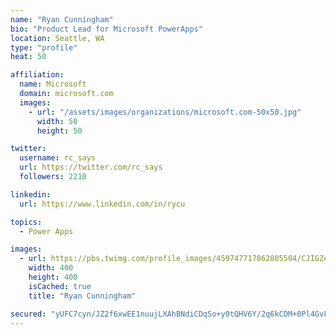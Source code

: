 ```yaml
---
name: "Ryan Cunningham"
bio: "Product Lead for Microsoft PowerApps"
location: Seattle, WA
type: "profile"
heat: 50

affiliation:
  name: Microsoft
  domain: microsoft.com
  images:
    - url: "/assets/images/organizations/microsoft.com-50x50.jpg"
      width: 50
      height: 50

twitter:
  username: rc_says
  url: https://twitter.com/rc_says
  followers: 2210

linkedin:
  url: https://www.linkedin.com/in/rycu

topics:
  - Power Apps

images:
  - url: https://pbs.twimg.com/profile_images/459747717862805504/CJIGZejd_400x400.png
    width: 400
    height: 400
    isCached: true
    title: "Ryan Cunningham"

secured: "yUFC7cyn/JZ2f6xwEE1nuujLXAhBNdiCDqSo+y0tQHV6Y/2q6kCDM+0Pl4GvFrb0R7k9816KsLJHVFGslqTLrmZ0QI3yCwk3DwOcEJ7yKeuLYlQRP9wl7Fo8GkVoAqwY5G9ilqHUuSgcN1A4DK9SkchZoujZvCtuItvRMZncjHC3fYeT4qxyTV0CLv9AvuIKBpxgsKQ3izKVK1ZXVx3WWi1e5+e3VZj7l+EbFgSXUFNrZb2GhNzaU5yq4u8Lx1w5MPVk53vS79lvGs0nk2MvkFnlQErlXvU045wuyrK6OcOLXF/hh5a2Axn4xTCGZNHgAzkTNR2pcigNWhxB0VRkZav1/59OXAute6M3xINgb6BKUO4rPOJWZziPe/W2g93H+xKb6jo6ZfIeR6jivbd910/Ga/2XCYJ0VsucvunVW3o=;np08wrR0zgw8/kbD1o+UpQ=="
---
```


